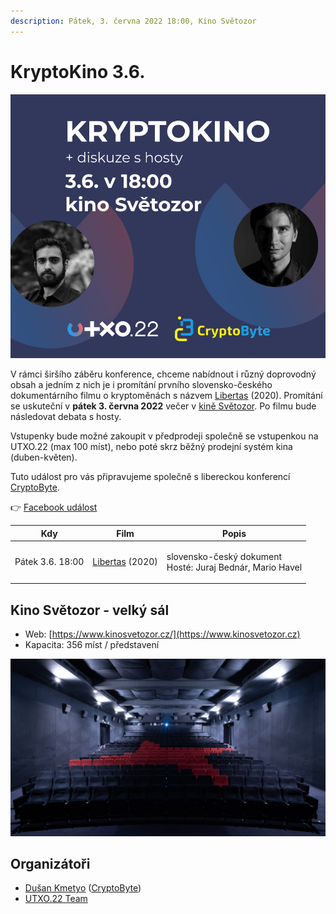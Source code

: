 ```yaml
---
description: Pátek, 3. června 2022 18:00, Kino Světozor
---
```


# KryptoKino 3.6.

![](../.gitbook/assets/kryptokino.jpeg)

V rámci širšího záběru konference, chceme nabídnout i různý doprovodný obsah a jedním z nich je i promítání prvního slovensko-českého dokumentárního filmu o kryptoměnách s názvem [Libertas](https://www.csfd.cz/film/926287-libertas/) (2020). Promítání se uskuteční v **pátek 3. června 2022** večer v [kině Světozor](utxo.kino.md#kino-svetozor-velky-sal). Po filmu bude následovat debata s hosty.

Vstupenky bude možné zakoupit v předprodeji společně se vstupenkou na UTXO.22 (max 100 míst), nebo poté skrz běžný prodejní systém kina (duben-květen).

Tuto událost pro vás připravujeme společně s libereckou konferencí [CryptoByte](https://cryptobyte.cz).

👉 [Facebook událost](https://www.facebook.com/events/1349383142245910/)

| Kdy              | Film                                                                 | Popis                                                               |
| ---------------- | -------------------------------------------------------------------- | ------------------------------------------------------------------- |
| Pátek 3.6. 18:00 | [Libertas](https://www.csfd.cz/film/926287-libertas/prehled/) (2020) | <p>slovensko-český dokument<br>Hosté: Juraj Bednár, Mario Havel</p> |

## **Kino Světozor** - velký sál

* Web: [https://www.kinosvetozor.cz/](https://www.kinosvetozor.cz)
* Kapacita: 356 míst / představení

![](<../.gitbook/assets/kino-svetozor02 (1).jpeg>)

## Organizátoři

* [Dušan Kmetyo](https://twitter.com/DusanKmetyo) ([CryptoByte](https://cryptobyte.cz))
* [UTXO.22 Team](../organizacni-team/)
